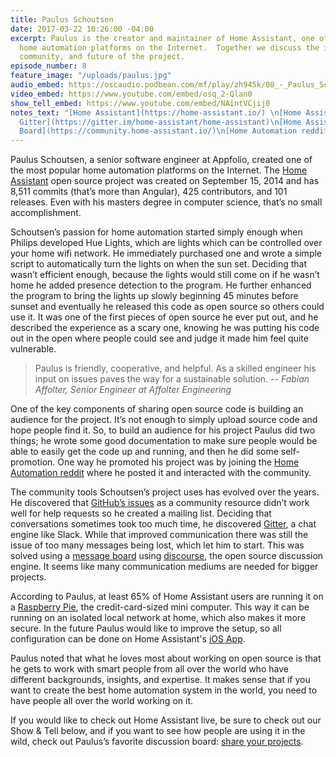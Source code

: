 ```yaml
---
title: Paulus Schoutsen
date: 2017-03-22 10:26:00 -04:00
excerpt: Paulus is the creator and maintainer of Home Assistant, one of the most popular
  home automation platforms on the Internet.  Together we discuss the inspiration,
  community, and future of the project.
episode_number: 8
feature_image: "/uploads/paulus.jpg"
audio_embed: https://oscaudio.podbean.com/mf/play/zh945k/08_-_Paulus_Schoutsen_-_Open_SourceCraft.mp3
video_embed: https://www.youtube.com/embed/osq_2-Qlan0
show_tell_embed: https://www.youtube.com/embed/NAintVCjij0
notes_text: "[Home Assistant](https://home-assistant.io/) \n[Home Assistant Chat -
  Gitter](https://gitter.im/home-assistant/home-assistant)\n[Home Assistant Message
  Board](https://community.home-assistant.io/)\n[Home Automation reddit](https://www.reddit.com/r/homeautomation/)"
---
```


Paulus Schoutsen, a senior software engineer at Appfolio, created one of the most popular home automation platforms on the Internet.  The [Home Assistant](https://home-assistant.io/) open source project was created on September 15, 2014 and has 8,511 commits (that’s more than Angular), 425 contributors, and 101 releases.  Even with his masters degree in computer science, that’s no small accomplishment. 

Schoutsen’s passion for home automation started simply enough when Philips developed Hue Lights, which are lights which can be controlled over your home wifi network.  He immediately purchased one and wrote a simple script to automatically turn the lights on when the sun set.  Deciding that wasn’t efficient enough, because the lights would still come on if he wasn’t home he added presence detection to the program.  He further enhanced the program to bring the lights up slowly beginning 45 minutes before sunset and eventually he released this code as open source so others could use it.  It was one of the first pieces of open source he ever put out, and he described the experience as a scary one,  knowing he was putting his code out in the open where people could see and judge it made him feel quite vulnerable.

> Paulus is friendly, cooperative, and helpful. As a skilled engineer his input on issues paves the way for a sustainable solution.
><cite>-- Fabian Affolter, Senior Engineer at Affolter Engineering


One of the key components of sharing open source code is building an audience for the project.  It’s not enough to simply upload source code and hope people find it. So, to build an audience for his project Paulus did two things;  he wrote some good documentation to make sure people would be able to easily get the code up and running, and then he did some self-promotion.  One way he promoted his project was by joining the [Home Automation reddit](https://www.reddit.com/r/homeautomation/) where he posted it and interacted with the community.

The community tools Schoutsen’s project uses has evolved over the years.  He discovered that [GitHub’s issues](https://guides.github.com/features/issues/) as a community resource didn’t work well for help requests so he created a mailing list.  Deciding that conversations sometimes took too much time, he discovered [Gitter](https://gitter.im/home-assistant/home-assistant), a chat engine like Slack.  While that improved communication there was still the issue of too many messages being lost, which let him to start.  This was solved using a [message board](https://community.home-assistant.io/) using [discourse](https://www.discourse.org/), the open source discussion engine.  It seems like many communication mediums are needed for bigger projects.  

According to Paulus, at least 65% of Home Assistant users are running it on a [Raspberry Pie](https://www.raspberrypi.org/), the credit-card-sized mini computer.  This way it can be running on an isolated local network at home, which also makes it more secure.  In the future Paulus would like to improve the setup, so all configuration can be done on Home Assistant's [iOS App](https://home-assistant.io/docs/ecosystem/ios/).  

Paulus noted that what he loves most about working on open source is that he gets to work with smart people from all over the world who have different backgrounds, insights, and expertise.  It makes sense that if you want to create the best home automation system in the world, you need to have people all over the world working on it. 

If you would like to check out Home Assistant live, be sure to check out our Show & Tell below, and if you want to see how people are using it in the wild, check out Paulus’s favorite discussion board: [share your projects](https://community.home-assistant.io/c/projects).
